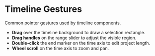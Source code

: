 # Timeline Gestures

Common pointer gestures used by timeline components.

- **Drag** over the timeline background to draw a selection rectangle.
- **Drag handles** on the range slider to adjust the visible region.
- **Double-click** the end marker on the time axis to edit project length.
- **Wheel scroll** on the time axis to zoom and pan.
